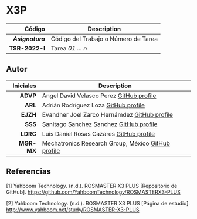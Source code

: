 # X3P


| Código | Description |
| ------:| ----------- |
| ***Asignatura*** | Código del Trabajo o Número de Tarea | 
| **TSR-2022-I** | Tarea *01 ... n* |
 
## Autor

| Iniciales  | Description |
| ----------:| ----------- |
| **ADVP** | Angel David Velasco Perez [GitHub profile](https://github.com/AngelVelascoJr) |
| **ARL**  | Adrián Rodríguez Loza [GitHub profile](https://github.com/AdrianR666) |
| **EJZH**   | Evandher Joel Zarco Hernámdez [GitHub profile](https://github.com/EvandherZarco25) |
| **SSS** | Sanitago Sanchez Sanchez [GitHub profile](https://github.com/LordSnakeZ) |
| **LDRC** | Luis Daniel Rosas Cazares [GitHub profile](https://github.com/LordSnakeZ) |
| **MGR-MX** | Mechatronics Research Group, México [GitHub profile](https://github.com/mrg-mx) |

## Referencias

<a id="1">[1]</a> Yahboom Technology. (n.d.). ROSMASTER X3 PLUS [Repositorio de GitHub]. https://github.com/YahboomTechnology/ROSMASTERX3-PLUS 

<a id="2">[2]</a> Yahboom Technology. (n.d.). ROSMASTER X3 PLUS [Página de estudio]. http://www.yahboom.net/study/ROSMASTER-X3-PLUS
